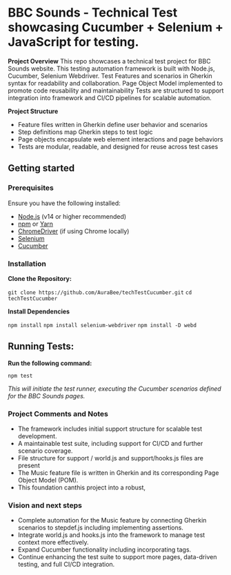 # BBC Sounds - Technical Test showcasing Cucumber + Selenium + JavaScript for testing.

**Project Overview**
This repo showcases a technical test project for BBC Sounds website.
This testing automation framework is built with Node.js, Cucumber, Selenium Webdriver.
Test Features and scenarios in Gherkin syntax for readability and collaboration.
Page Object Model implemented to promote code reusability and maintainability
Tests are structured to support integration into framework and CI/CD pipelines for scalable automation.


**Project Structure**

- Feature files written in Gherkin define user behavior and scenarios
- Step definitions map Gherkin steps to test logic
- Page objects encapsulate web element interactions and page behaviors
- Tests are modular, readable, and designed for reuse across test cases

## Getting started

### Prerequisites
Ensure you have the following installed:

- [Node.js](https://nodejs.org/) (v14 or higher recommended)
- [npm](https://www.npmjs.com/) or [Yarn](https://yarnpkg.com/)
- [ChromeDriver](https://sites.google.com/chromium.org/driver/) (if using Chrome locally)
- [Selenium](https://www.selenium.dev) 
- [Cucumber](https://cucumber.io/) 

### Installation 

**Clone the Repository:**

`git clone https://github.com/AuraBee/techTestCucumber.git`
`cd techTestCucumber`

**Install Dependencies**

` npm install `
`npm install selenium-webdriver`
`npm install -D webd`

## Running Tests: 
**Run the following command:**

`npm test `

*This will initiate the test runner, executing the Cucumber scenarios defined for the BBC Sounds pages.*


### Project Comments and Notes 

- The framework includes initial support structure for scalable test development.
- A maintainable test suite, including support for CI/CD and further scenario coverage.
- File structure for support / world.js and support/hooks.js files are present
- The Music feature file is written in Gherkin and its corresponding Page Object Model (POM). 
- This foundation canthis project into a robust, 


### Vision and next steps
- Complete automation for the Music feature by connecting Gherkin scenarios to stepdef.js including implementing assertions.
- Integrate world.js and hooks.js  into the framework to manage test context more effectively.
- Expand Cucumber functionality including incorporating tags.
- Continue enhancing the test suite to support more pages, data-driven testing, and full CI/CD integration.

#